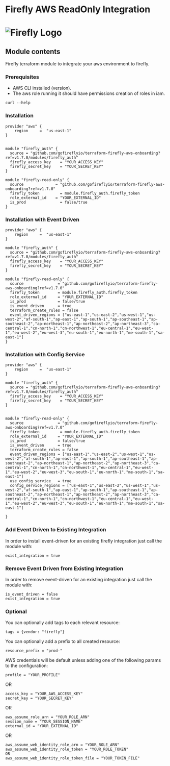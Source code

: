 # Firefly AWS ReadOnly Integration  
# ![Firefly Logo](firefly.gif)

## Module contents

Firefly terraform module to integrate your aws environment to firefly.

### Prerequisites

- AWS CLI installed (version).
- The aws role running it should have permissions creation of roles in iam.

```shell script
curl --help
```

### Installation 

```hcl-terraform
provider "aws" {
    region     =  "us-east-1"
}


module "firefly_auth" {
  source = "github.com/gofireflyio/terraform-firefly-aws-onboarding?ref=v1.7.0/modules/firefly_auth"
  firefly_access_key    = "YOUR_ACCESS_KEY"
  firefly_secret_key    = "YOUR_SECRET_KEY"
}

module "firefly-read-only" {
  source              = "github.com/gofireflyio/terraform-firefly-aws-onboarding?ref=v1.7.0"
  firefly_token         = module.firefly_auth.firefly_token
  role_external_id    = "YOUR_EXTERNAL_ID"
  is_prod               = false/true
}
```

### Installation with Event Driven

```hcl-terraform
provider "aws" {
    region     =  "us-east-1"
}

module "firefly_auth" {
  source = "github.com/gofireflyio/terraform-firefly-aws-onboarding?ref=v1.7.0/modules/firefly_auth"
  firefly_access_key    = "YOUR_ACCESS_KEY"
  firefly_secret_key    = "YOUR_SECRET_KEY"
}

module "firefly-read-only" {
  source               = "github.com/gofireflyio/terraform-firefly-aws-onboarding?ref=v1.7.0"
  firefly_token        = module.firefly_auth.firefly_token
  role_external_id     = "YOUR_EXTERNAL_ID"
  is_prod              = false/true
  is_event_driven      = true
  terraform_create_rules = false 
  event_driven_regions = ["us-east-1","us-east-2","us-west-1","us-west-2","af-south-1","ap-east-1","ap-south-1","ap-southeast-1","ap-southeast-2","ap-northeast-1","ap-northeast-2","ap-northeast-3","ca-central-1","cn-north-1","cn-northwest-1","eu-central-1","eu-west-1","eu-west-2","eu-west-3","eu-south-1","eu-north-1","me-south-1","sa-east-1"]
}
```

### Installation with Config Service

```hcl-terraform
provider "aws" {
    region     =  "us-east-1"
}

module "firefly_auth" {
  source = "github.com/gofireflyio/terraform-firefly-aws-onboarding?ref=v1.7.0/modules/firefly_auth"
  firefly_access_key    = "YOUR_ACCESS_KEY"
  firefly_secret_key    = "YOUR_SECRET_KEY"
}


module "firefly-read-only" {
  source               = "github.com/gofireflyio/terraform-firefly-aws-onboarding?ref=v1.7.0"
  firefly_token         = module.firefly_auth.firefly_token
  role_external_id     = "YOUR_EXTERNAL_ID"
  is_prod              = false/true
  is_event_driven      = true
  terraform_create_rules = false
  event_driven_regions = ["us-east-1","us-east-2","us-west-1","us-west-2","af-south-1","ap-east-1","ap-south-1","ap-southeast-1","ap-southeast-2","ap-northeast-1","ap-northeast-2","ap-northeast-3","ca-central-1","cn-north-1","cn-northwest-1","eu-central-1","eu-west-1","eu-west-2","eu-west-3","eu-south-1","eu-north-1","me-south-1","sa-east-1"]
  use_config_service   = true
  config_service_regions = ["us-east-1","us-east-2","us-west-1","us-west-2","af-south-1","ap-east-1","ap-south-1","ap-southeast-1","ap-southeast-2","ap-northeast-1","ap-northeast-2","ap-northeast-3","ca-central-1","cn-north-1","cn-northwest-1","eu-central-1","eu-west-1","eu-west-2","eu-west-3","eu-south-1","eu-north-1","me-south-1","sa-east-1"]
  
}
```

### Add Event Driven to Existing Integration
In order to install event-driven for an existing firefly integration just call the module with:
```
exist_integration = true
```

### Remove Event Driven from Existing Integration
In order to remove event-driven for an existing integration just call the module with:
```
is_event_driven = false
exist_integration = true
```

### Optional
You can optionally add tags to each relevant resource:
```
tags = {vendor: "firefly"}
```

You can optionally add a prefix to all created resource:
```
resource_prefix = "prod-"
```

AWS credentials will be default unless adding one of the following params to the configuration:
```
profile = "YOUR_PROFILE"
```
OR
```
access_key = "YOUR_AWS_ACCESS_KEY"
secret_key = "YOUR_SECRET_KEY"
```
OR
```
aws_assume_role_arn = "YOUR_ROLE_ARN"
session_name = "YOUR_SESSION_NAME"
external_id = "YOUR_EXTERNAL_ID"
```
OR
```
aws_assume_web_identity_role_arn = "YOUR_ROLE_ARN"
aws_assume_web_identity_role_token = "YOUR_ROLE_TOKEN"
OR
aws_assume_web_identity_role_token_file = "YOUR_TOKEN_FILE"
